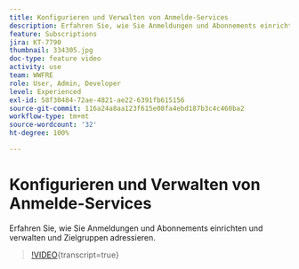 ```yaml
---
title: Konfigurieren und Verwalten von Anmelde-Services
description: Erfahren Sie, wie Sie Anmeldungen und Abonnements einrichten und verwalten und Zielgruppen adressieren.
feature: Subscriptions
jira: KT-7790
thumbnail: 334305.jpg
doc-type: feature video
activity: use
team: WWFRE
role: User, Admin, Developer
level: Experienced
exl-id: 58f30484-72ae-4821-ae22-6391fb615156
source-git-commit: 116a24a8aa123f615e08fa4ebd187b3c4c460ba2
workflow-type: tm+mt
source-wordcount: '32'
ht-degree: 100%

---
```


# Konfigurieren und Verwalten von Anmelde-Services

Erfahren Sie, wie Sie Anmeldungen und Abonnements einrichten und verwalten und Zielgruppen adressieren.

>[!VIDEO](https://video.tv.adobe.com/v/334305?quality=12&learn=on){transcript=true}
